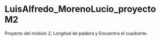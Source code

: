 # LuisAlfredo_MorenoLucio_proyectoM2
Proyecto del módulo 2, Longitud de palabra y Encuentra el cuadrante.
